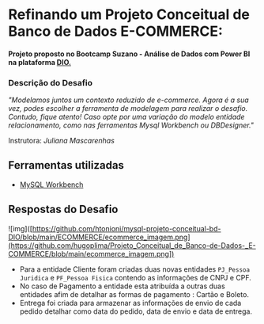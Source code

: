 # Refinando um Projeto Conceitual de Banco de Dados E-COMMERCE:

#### Projeto proposto no Bootcamp Suzano - Análise de Dados com Power BI na plataforma [DIO.](https://www.dio.me/)

### Descrição do Desafio
_"Modelamos juntos um contexto reduzido de e-commerce. Agora é a sua vez, podes escolher a ferramenta de modelagem para realizar o desafio. Contudo, fique atento! Caso opte por uma variação do modelo entidade relacionamento, como nas ferramentas Mysql Workbench ou DBDesigner."_ 

Instrutora: *Juliana Mascarenhas*
</b>


## Ferramentas utilizadas

- [MySQL Workbench](https://www.mysql.com/products/workbench/)


## Respostas do Desafio

![img]([https://github.com/htonioni/mysql-projeto-conceitual-bd-DIO/blob/main/ECOMMERCE/ecommerce_imagem.png](https://github.com/hugoplima/Projeto_Conceitual_de_Banco-de-Dados-_E-COMMERCE/blob/main/ecommerce_imagem.png])

- Para a entidade Cliente foram criadas duas novas entidades  ``PJ_Pessoa Juridica`` e ``PF_Pessoa Fisica`` contendo as informações de CNPJ e CPF.
- No caso de Pagamento a entidade esta atribuída a outras duas entidades afim de detalhar as formas de pagamento : Cartão e Boleto.
- Entrega foi criada para armazenar as informações de envio de cada pedido detalhar como data do pedido, data de envio e data de entrega.
